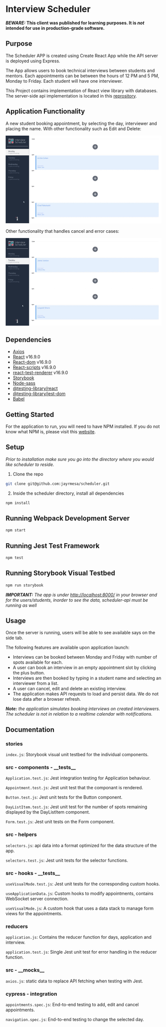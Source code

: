 # Interview Scheduler

**_BEWARE:_ This client was published for learning purposes. It is _not_ intended for use in production-grade software.**

## Purpose
The Scheduler APP is created using Create React App while the API server is deployed using Express.

The App allows users to book technical interviews between students and mentors. Each appointments can be between the hours of 12 PM and 5 PM, Monday to Friday. Each student will have one interviewer.

This Project contains implementation of React view library with databases. The server-side api implementation is located in this [reprository](https://github.com/jayrmesa/scheduler-api).

## Application Functionality

A new student booking appointment, by selecting the day, interviewer and placing the name. With other functionality such as Edit and Delete:

!["Screenshot of Functionality"](docs/functionality.gif)

Other functionality that handles cancel and error cases:

!["Screenshot of Errors"](docs/error.gif)

## Dependencies

- [Axios](https://www.npmjs.com/package/axios)
- [React](https://reactjs.org/) v16.9.0
- [React-dom](https://reactjs.org/) v16.9.0
- [React-scripts](https://reactjs.org/) v16.9.0
- [react-test-renderer](https://reactjs.org/docs/test-renderer.html) v16.9.0
- [Storybook](https://storybook.js.org/)
- [Node-sass](https://www.npmjs.com/package/node-sass)
- [@testing-library/react](https://testing-library.com/docs/react-testing-library/intro/)
- [@testing-library/jest-dom](https://testing-library.com/docs/dom-testing-library/intro)
- [Babel](https://babeljs.io/)

## Getting Started

For the application to run, you will need to have NPM installed. If you do not know what NPM is, please visit this [website](https://docs.npmjs.com/about-npm).

## Setup

_Prior to installation make sure you go into the directory where you would like scheduler to reside._ 

1. Clone the repo
  ```sh
  git clone git@github.com:jayrmesa/scheduler.git
  ```

2. Inside the scheduler directory, install all dependencies
  ```sh
  npm install
  ```

## Running Webpack Development Server

```sh
npm start
```

## Running Jest Test Framework

```sh
npm test
```

## Running Storybook Visual Testbed

```sh
npm run storybook
```
_**IMPORTANT:** The app is under <http://localhost:8000/> in your browser and for the users/students, inorder to see the data, scheduler-api must be running as well_ 

## Usage

Once the server is running, users will be able to see available says on the side tab.

The following features are available upon application launch:
- Interviews can be booked between Monday and Friday with number of spots available for each.
- A user can book an interview in an empty appointment slot by clicking the plus button.
- Interviews are then booked by typing in a student name and selecting an interviewer from a list.
- A user can cancel, edit and delete an existing interview.
- The application makes API requests to load and persist data. We do not lose data after a browser refresh.

_**Note:** the application simulates booking interviews on created interviewers. The scheduler is not in relation to a realtime calendar with notifications._

## Documentation

### stories

`index.js`: Storybook visual unit testbed for the individual components.

### src - components - \_\_tests\_\_

`Application.test.js`: Jest integration testing for Application behaviour.

`Appointment.test.js`: Jest unit test that the componant is rendered. 

`Button.test.js`: Jest unit tests for the Button component.

`DayListItem.test.js`: Jest unit test for the number of spots remaining displayed by the DayListItem component. 

`Form.test.js`: Jest unit tests on the Form component.

### src - helpers

`selectors.js`: api data into a format optimized for the data structure of the app.

`selectors.test.js`: Jest unit tests for the selector functions.

### src - hooks - \_\_tests\_\_

`useVisualMode.test.js`: Jest unit tests for the corresponding custom hooks.

`useApplicationData.js`: Custom hooks to modify appointments, contains WebSocket server connection.

`useVisualMode.js`: A custom hook that uses a data stack to manage form views for the appointments.

### reducers

`application.js`: Contains the reducer function for days, application and interview.

`application.test.js`: Single Jest unit test for error handling in the reducer function.

### src - \_\_mocks\_\_

`axios.js`: static data to replace API fetching when testing with Jest.

### cypress - integration

`appointments.spec.js`: End-to-end testing to add, edit and cancel appointments.

`navigation.spec.js`: End-to-end testing to change the selected day.

